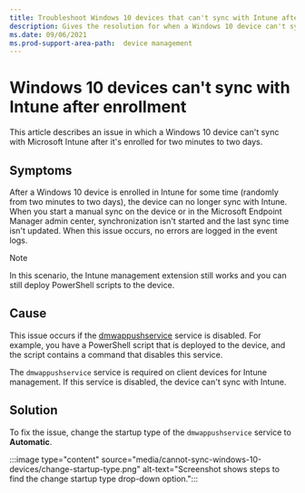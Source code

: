 ```yaml
---
title: Troubleshoot Windows 10 devices that can't sync with Intune after enrollment
description: Gives the resolution for when a Windows 10 device can't sync with Microsoft Intune after it's enrolled for two minutes to two days.
ms.date: 09/06/2021
ms.prod-support-area-path:  device management
---
```

# Windows 10 devices can't sync with Intune after enrollment

This article describes an issue in which a Windows 10 device can't sync with Microsoft Intune after it's enrolled for two minutes to two days.

## Symptoms

After a Windows 10 device is enrolled in Intune for some time (randomly from two minutes to two days), the device can no longer sync with Intune. When you start a manual sync on the device or in the Microsoft Endpoint Manager admin center, synchronization isn't started and the last sync time isn't updated. When this issue occurs, no errors are logged in the event logs.

> [!NOTE]
> In this scenario, the Intune management extension still works and you can still deploy PowerShell scripts to the device.

## Cause

This issue occurs if the [dmwappushservice](/windows-server/security/windows-services/security-guidelines-for-disabling-system-services-in-windows-server#dmwappushsvc) service is disabled. For example, you have a PowerShell script that is deployed to the device, and the script contains a command that disables this service.

The `dmwappushservice` service is required on client devices for Intune management. If this service is disabled, the device can't sync with Intune.

## Solution

To fix the issue, change the startup type of the `dmwappushservice` service to **Automatic**.

:::image type="content" source="media/cannot-sync-windows-10-devices/change-startup-type.png" alt-text="Screenshot shows steps to find the change startup type drop-down option.":::
